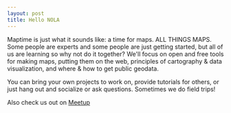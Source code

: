 ```yaml
---
layout: post
title: Hello NOLA
---
```


Maptime is just what it sounds like: a time for maps. ALL THINGS MAPS. Some people are experts and some people are just getting started, but all of us are
learning so why not do it together? We'll focus on open and free tools for making maps, putting them on the web, principles of cartography & data
visualization, and where & how to get public geodata.

You can bring your own projects to work on, provide tutorials for others, or just hang out and socialize or ask questions. Sometimes we do field trips!

Also check us out on [Meetup](http://www.meetup.com/MaptimeNOLA/)
